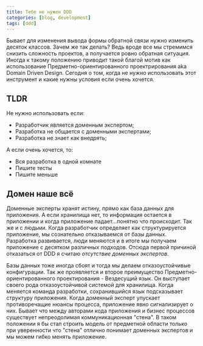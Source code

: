 ```yaml
---
title: Тебе не нужен DDD
categories: [blog, development]
tags: [ddd]
---
```

Бывает для изменения вывода формы обратной связи нужно изменить десяток классов.
Зачем же так делать? Ведь вроде все мы стремимся снизить сложность проектов,
а получается ровно обратная ситуация. Иногда к такому положению приводит такой
благой мотив как использование Предметно-ориентированного проектрирования aka
Domain Driven Design. Сегодня о том, когда не нужно использовать этот инструмент
и какие нужны условия если очень хочется.
<!--more-->

## TLDR

Не нужно использовать если:

 - Разработчик является доменным экспертом;
 - Разработка не общается с доменными экспертами;
 - Разработка не знает как внедрять;
  
А если очень хочется, то:

- Вся разработка в одной комнате
- Пишите тесты
- Пишите меньше

## Домен наше всё

Доменные эксперты хранят истину, прямо как база данных для приложения.
А если хранилища нет, то информация остается в приложении и когда 
приложение падает...понятно что происходит. 
Так же и с людьми. Когда разработчик определяет как структурируется 
приложение, мы сознательно отказываемся от базы данных. Разработка 
развивается, люди меняются и в итоге мы получаем приложение с десятком
различных подходов. Отсюда первой причиной отказаться от DDD я считаю
*отсутствие доменных экспертов*.

Базы данных тоже иногда сбоят и тогда мы делаем отказоустойчивые конфигурации.
Так же проявляется и второе преимущество Предметно-ориентированного
проектирования - Вездесущий язык. Он выступает своего рода отказоустойчивой
системой для хранилища. Когда меняется команда разработки, сохранившийся
язык подсказывает структуру приложения. Когда доменный эксперт упускает
противоречащие нюансы процесса, приложение явно сигнализирует о них.
Бывает что между авторами кода приложения и бизнес процессов существует
непреодолимая коммуникационная "стена". В таком положении я бы стал
строить модель от предметной области только при уверенности что "стена"
отлично понимает доменных экспертов и мы можем гибко менять приложение.
